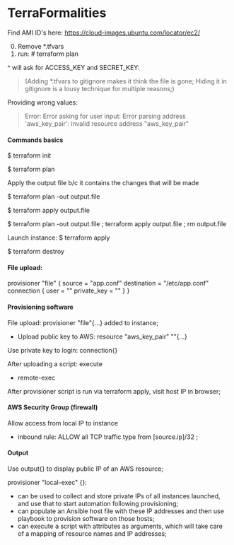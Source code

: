 # TerraFormalities

Find AMI ID's here:
https://cloud-images.ubuntu.com/locator/ec2/


0. Remove *.tfvars
1. run: # terraform plan

^ will ask for ACCESS_KEY and SECRET_KEY: 
>(Adding *.tfvars to gitignore makes it think the file is gone; 
Hiding it in gitignore is a lousy technique for multiple reasons;)   

Providing wrong values: 
>  Error: Error asking for user input: 
  Error parsing address 'aws_key_pair': invalid resource address "aws_key_pair"


#### Commands basics 

$ terraform init 

$ terraform plan 

Apply the output file b/c it contains the changes that will be made 

$ terraform plan -out output.file 

$ terraform apply output.file 

$ terraform plan -out output.file ; terraform apply output.file ; rm output.file 

Launch instance: 
$ terraform apply 

$ terraform destroy 



#### File upload: 
 
  provisioner "file" {
    source = "app.conf"
    destination = "/etc/app.conf"
    connection {
      user = ""
      private_key = ""
    }
  }
    


#### Provisioning software 
 
File upload: provisioner "file"{...} added to instance;   

- Upload public key to AWS: resource "aws_key_pair" ""{...} 

Use private key to login: connection{} 

After uploading a script: execute 
- remote-exec 

After provisioner script is run via terraform apply, visit host IP in browser; 


#### AWS Security Group (firewall)
Allow access from local IP to instance 
- inbound rule: ALLOW all TCP traffic type from [source.ip]/32 ; 


#### Output 
Use output{} to display public IP of an AWS resource; 

provisioner "local-exec" {}: 
- can be used to collect and store private IPs of all instances 
launched, and use that to start automation following provisioning; 
- can populate an Ansible host file with these IP addresses and then use playbook to provision 
software on those hosts; 
- can execute a script with attributes as arguments, which will take care of a mapping of resource 
names and IP addresses;  

















